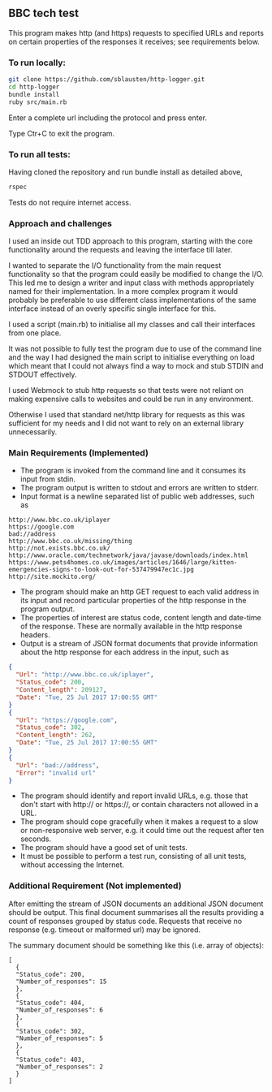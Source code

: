 ## BBC tech test
This program makes http (and https) requests to specified URLs and reports on certain properties of the responses it receives; see requirements below.

### To run locally:
```bash
git clone https://github.com/sblausten/http-logger.git
cd http-logger
bundle install
ruby src/main.rb
```

Enter a complete url including the protocol and press enter.

Type Ctr+C to exit the program.

### To run all tests:
Having cloned the repository and run bundle install as detailed above,
```bash
rspec
```

Tests do not require internet access.

### Approach and challenges
I used an inside out TDD approach to this program, starting with the core
functionality around the requests and leaving the interface till later.

I wanted to separate the I/O functionality from the main request functionality
so that the program could easily be modified to change the I/O. This led me to
design a writer and input class with methods appropriately named for their
implementation. In a more complex program it would probably be preferable to use
different class implementations of the same interface instead of an overly
specific single interface for this.

I used a script (main.rb) to initialise all my classes and call their interfaces
from one place.

It was not possible to fully test the program due to use of the command line
and the way I had designed the main script to initialise everything on load
which meant that I could not always find a way to mock and stub STDIN and STDOUT
effectively.

I used Webmock to stub http requests so that tests were not reliant on making
expensive calls to websites and could be run in any environment.

Otherwise I used that standard net/http library for requests as this was
sufficient for my needs and I did not want to rely on an external library
unnecessarily.

### Main Requirements (Implemented)
- The program is invoked from the command line and it consumes its input from stdin.
- The program output is written to stdout and errors are written to stderr.
- Input format is a newline separated list of public web addresses, such as
```
http://www.bbc.co.uk/iplayer
https://google.com
bad://address
http://www.bbc.co.uk/missing/thing
http://not.exists.bbc.co.uk/
http://www.oracle.com/technetwork/java/javase/downloads/index.html
https://www.pets4homes.co.uk/images/articles/1646/large/kitten-emergencies-signs-to-look-out-for-537479947ec1c.jpg
http://site.mockito.org/
```

- The program should make an http GET request to each valid address in its input and record particular properties of the http response in the program output.
- The properties of interest are status code, content length and date-time of the response. These are normally available in the http response headers.
- Output is a stream of JSON format documents that provide information about the http response for each address in the input, such as

```json
{
  "Url": "http://www.bbc.co.uk/iplayer",
  "Status_code": 200,
  "Content_length": 209127,
  "Date": "Tue, 25 Jul 2017 17:00:55 GMT"
}
{
  "Url": "https://google.com",
  "Status_code": 302,
  "Content_length": 262,
  "Date": "Tue, 25 Jul 2017 17:00:55 GMT"
}
{
  "Url": "bad://address",
  "Error": "invalid url"
}
```

- The program should identify and report invalid URLs, e.g. those that don't start with http:// or https://, or contain characters not allowed in a URL.
- The program should cope gracefully when it makes a request to a slow or non-responsive web server, e.g. it could time out the request after ten seconds.
- The program should have a good set of unit tests.
- It must be possible to perform a test run, consisting of all unit tests, without accessing the Internet.

### Additional Requirement (Not implemented)
After emitting the stream of JSON documents an additional JSON document should be output. This final document summarises all the results providing a count of responses grouped by status code. Requests that receive no response (e.g. timeout or malformed url) may be ignored.

The summary document should be something like this (i.e. array of objects):
```
[
  {
  "Status_code": 200,
  "Number_of_responses": 15
  },
  {
  "Status_code": 404,
  "Number_of_responses": 6
  },
  {
  "Status_code": 302,
  "Number_of_responses": 5
  },
  {
  "Status_code": 403,
  "Number_of_responses": 2
  }
]
```
